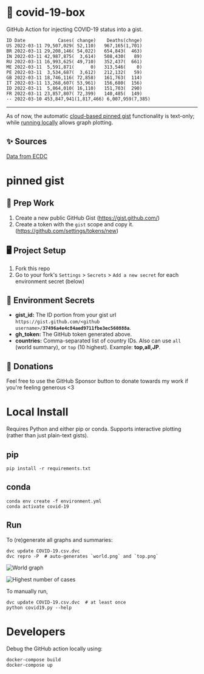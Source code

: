 # 🏥 covid-19-box

GitHub Action for injecting COVID-19 status into a gist.

```
ID Date            Cases( change)    Deaths(chnge)
US 2022-03-11 79,507,029( 52,110)   967,165(1,701)
BR 2022-03-11 29,208,146( 54,022)   654,843(  463)
IN 2022-03-11 42,987,875(  3,614)   508,430(   89)
RU 2022-03-11 16,993,625( 49,710)   352,437(  661)
ME 2022-03-11  5,591,871(      0)   313,546(    0)
PE 2022-03-11  3,534,687(  3,612)   212,132(   59)
GB 2022-03-11 18,746,116( 72,858)   161,763(  114)
IT 2022-03-11 13,268,607( 53,961)   156,680(  156)
ID 2022-03-11  5,864,010( 16,110)   151,703(  290)
FR 2022-03-11 23,857,807( 72,399)   140,485(  149)
-- 2022-03-10 453,847,941(1,817,466) 6,007,959(7,385)
```

---

As of now, the automatic [cloud-based pinned gist](#pinned-gist) functionality is text-only;
while [running locally](#local-install) allows graph plotting.

## ✨ Sources

[Data from ECDC](https://www.ecdc.europa.eu/en/publications-data/download-todays-data-geographic-distribution-covid-19-cases-worldwide)

# pinned gist

## 🎒 Prep Work
1. Create a new public GitHub Gist (https://gist.github.com/)
1. Create a token with the `gist` scope and copy it. (https://github.com/settings/tokens/new)

## 🖥 Project Setup
1. Fork this repo
1. Go to your fork's `Settings` > `Secrets` > `Add a new secret` for each environment secret (below)

## 🤫 Environment Secrets
- **gist_id:** The ID portion from your gist url `https://gist.github.com/<github username>/`**`37496a4e4c84aed9711fbe3ec560888a`**.
- **gh_token:** The GitHub token generated above.
- **countries:** Comma-separated list of country IDs. Also can use `all` (world summary), or `top` (10 highest). Example: **top,all,JP**.

## 💸 Donations

Feel free to use the GitHub Sponsor button to donate towards my work if you're feeling generous <3

# Local Install

Requires Python and either pip or conda. Supports interactive plotting (rather than just plain-text gists).

## pip

```
pip install -r requirements.txt
```

## conda

```
conda env create -f environment.yml
conda activate covid-19
```

## Run

To (re)generate all graphs and summaries:

```
dvc update COVID-19.csv.dvc
dvc repro -P  # auto-generates `world.png` and `top.png`
```

![World graph](world.png)

![Highest number of cases](top.png)

To manually run,

```
dvc update COVID-19.csv.dvc  # at least once
python covid19.py --help
```

# Developers

Debug the GitHub action locally using:

```
docker-compose build
docker-compose up
```
